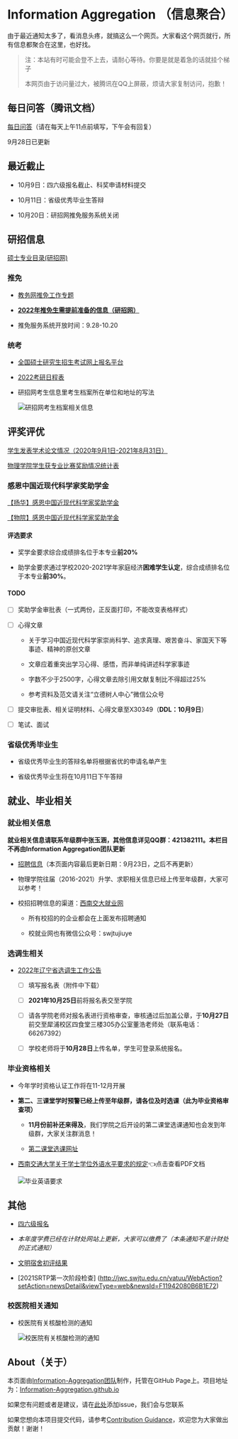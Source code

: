 # Information Aggregation （信息聚合）

由于最近通知太多了，看消息头疼，就搞这么一个网页。大家看这个网页就行，所有信息都聚合在这里，也好找。

> 注：本站有时可能会登不上去，请耐心等待。你要是就是着急的话就挂个梯子
>
> 本网页由于访问量过大，被腾讯在QQ上屏蔽，烦请大家复制访问，抱歉！

## 每日问答（腾讯文档）

[每日问答](https://docs.qq.com/sheet/DSXpVbUp0eEpBaGFn)（请在每天上午11点前填写，下午会有回复）

9月28日已更新

## 最近截止

* 10月9日：四六级报名截止、科奖申请材料提交

* 10月11日：省级优秀毕业生答辩

* 10月20日：研招网推免服务系统关闭

## 研招信息

[硕士专业目录(研招网)](https://yz.chsi.com.cn/zsml/zyfx_search.jsp)

### 推免

* [教务网推免工作专题](http://jwc.swjtu.edu.cn/vatuu/WebAction?setAction=newsDetail&viewType=web&newsId=3935E695EC7FB6E0)

* **[2022年推免生需提前准备的信息（研招网）](https://yz.chsi.com.cn/kyzx/other/202109/20210910/2107346362.html)**

* 推免服务系统开放时间：9.28-10.20

### 统考

* [全国硕士研究生招生考试网上报名平台](https://yz.chsi.com.cn/yzwb/)

* [2022考研日程表](https://yz.chsi.com.cn/kyzx/jybzc/202109/20210903/2106041625.html)

* 研招网考生信息里考生档案所在单位和地址的写法

    ![研招网考生档案相关信息](https://cdn.jsdelivr.net/gh/xiaodl813/FigureBed//20210923181220.png)

## 评奖评优

[学生发表学术论文情况（2020年9月1日-2021年8月31日）](https://docs.qq.com/sheet/DSXBZd0J2R1doQ0VX?groupUin=5nLn7o%252BhhqzDnj9eUpkTNQ%253D%253D&tab=BB08J2)

[物理学院学生获专业比赛奖励情况统计表](https://docs.qq.com/sheet/DSXJPckZBS0Fxc1pz?groupUin=5nLn7o%252BhhqzDnj9eUpkTNQ%253D%253D&tab=BB08J2)

### 感恩中国近现代科学家奖助学金

[【扬华】感恩中国近现代科学家奖助学金](http://xg.swjtu.edu.cn/web/Home/Detail?xvw34vmu=010j_M3=cfc2b2hg-jaa0-e1a1-ajea-ff0b4c51j5g4.shtml)

[【物院】感恩中国近现代科学家奖助学金](https://phys.swjtu.edu.cn/info/1176/7951.htm)

#### 评选要求

* 奖学金要求综合成绩排名位于本专业**前20%**

* 助学金要求通过学校2020-2021学年家庭经济**困难学生认定**，综合成绩排名位于本专业**前30%**。

#### TODO

* [ ] 奖助学金审批表（一式两份，正反面打印，不能改变表格样式）

* [ ] 心得文章

    * 关于学习中国近现代科学家崇尚科学、追求真理、艰苦奋斗、家国天下等事迹、精神的原创文章

    * 文章应着重突出学习心得、感悟，而非单纯讲述科学家事迹

    * 字数不少于2500字，心得文章去除引用文献复制比不得超过25%

    * 参考资料及范文请关注“立德树人中心”微信公众号

* [ ] 提交审批表、相关证明材料、心得文章至X30349（**DDL：10月9日**）

* [ ] 笔试、面试

### 省级优秀毕业生

* 省级优秀毕业生的答辩名单将根据省优的申请名单产生

* 省级优秀毕业生将在10月11日下午答辩

## 就业、毕业相关

### 就业相关信息

**就业相关信息请联系年级群中张玉涵，其他信息详见QQ群：421382111。本栏目不再由Information Aggregation团队更新**

* [招聘信息](./recruit.md)（本页面内容最后更新日期：9月23日，之后不再更新）

* 物理学院往届（2016-2021）升学、求职相关信息已经上传至年级群，大家可以参考！

* 校招招聘信息的渠道：[西南交大就业网](https://jiuye.swjtu.edu.cn/eweb/jygl/index.so)

    * 所有校招的的企业都会在上面发布招聘通知

    * 校就业网也有微信公众号：swjtujiuye

### 选调生相关

* [2022年辽宁省选调生工作公告](https://jiuye.swjtu.edu.cn/eweb/jygl/zpfw.so?modcode=jygl_zpfwzpgg&subsyscode=zpfw&type=view&id=Pbz84VfXVrB8Q1RzHmrXVU)

    * [ ] 填写报名表（附件中下载）

    * [ ] **2021年10月25日**前将报名表交至学院

    * [ ] 请各学院老师对报名表进行资格审查，审核通过后加盖公章，于**10月27日**前交至犀浦校区四食堂三楼305办公室董浩老师处（联系电话：66267392）

    * [ ] 学校老师将于**10月28日**上传名单，学生可登录系统报名。

### 毕业资格相关

* 今年学时资格认证工作将在11-12月开展

* **第二、三课堂学时预警已经上传至年级群，请各位及时选课（此为毕业资格审查项）**

    * **11月份前补还来得及**，我们学院之后开设的第二课堂选课通知也会发到年级群，大家关注群消息！

    * [第二课堂选课网址](http://jwc.swjtu.edu.cn/vatuu/YouthIndexAction?setAction=index)

* [西南交通大学关于学士学位外语水平要求的规定](http://jwc.swjtu.edu.cn/download/rule/20201119112410141.pdf)👈点击查看PDF文档

    ![毕业英语要求](https://cdn.jsdelivr.net/gh/xiaodl813/FigureBed//20210929170520.png)

## 其他

* [四六级报名](http://jwc.swjtu.edu.cn/vatuu/WebAction?setAction=newsDetail&viewType=web&newsId=32D9973D3A2DA7FB)

* *本年度学费已经在计财处网站上更新，大家可以缴费了（本条通知不是计财处的正式通知）*

* [文明宿舍初评结果](https://phys.swjtu.edu.cn/info/1176/7883.htm)

* [2021SRTP第一次阶段检查]
(http://jwc.swjtu.edu.cn/vatuu/WebAction?setAction=newsDetail&viewType=web&newsId=F11942080B6B1E72)

### 校医院相关通知

* 校医院有关核酸检测的通知

    ![校医院有关核酸检测的通知](https://cdn.jsdelivr.net/gh/xiaodl813/FigureBed//20210915230327.png)

## About（关于）

本页面由[Information-Aggregation团队](https://github.com/Information-Aggregation)制作，托管在GitHub Page上。项目地址为：[Information-Aggregation.github.io](https://github.com/Information-Aggregation/Information-Aggregation.github.io)

如果您有问题或者是建议，请在[此处](https://github.com/Information-Aggregation/Information-Aggregation.github.io/issues)添加issue，我们会与您联系

如果您想向本项目提交代码，请参考[Contribution Guidance](./contribution.md)，欢迎您为大家做出贡献！谢谢！

